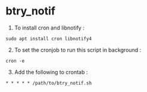 # btry_notif

1. To install cron and libnotify :
```
sudo apt install cron libnotify4
```
2. To set the cronjob to run this script in background :
```
cron -e
```
3. Add the following to crontab :
```
* * * * * /path/to/btry_notif.sh
```
